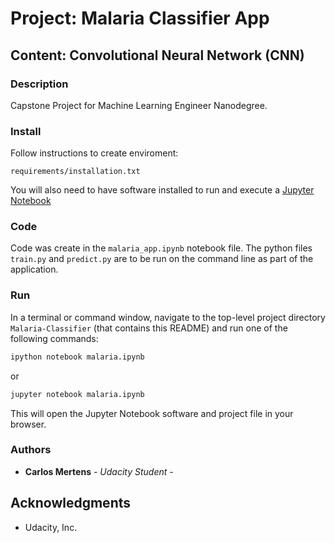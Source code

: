 # Project: Malaria Classifier App
## Content: Convolutional Neural Network (CNN)

### Description

Capstone Project for Machine Learning Engineer Nanodegree. 

### Install

Follow instructions to create enviroment:

```
requirements/installation.txt
```
You will also need to have software installed to run and execute a [Jupyter Notebook](http://ipython.org/notebook.html)

### Code

Code was create in the `malaria_app.ipynb` notebook file. The python files `train.py` and `predict.py` are to be run on the command line as part of the application.

### Run

In a terminal or command window, navigate to the top-level project directory `Malaria-Classifier` (that contains this README) and run one of the following commands:

```bash
ipython notebook malaria.ipynb
```  
or
```bash
jupyter notebook malaria.ipynb
```

This will open the Jupyter Notebook software and project file in your browser.

### Authors

* **Carlos Mertens** - *Udacity Student* -

## Acknowledgments

* Udacity, Inc.

